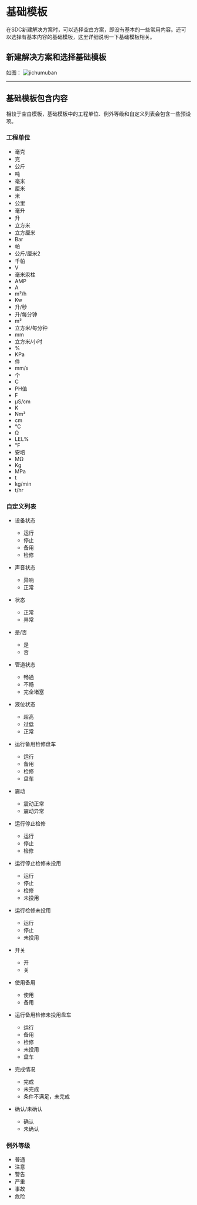 # 基础模板

在SDC新建解决方案时，可以选择空白方案，即没有基本的一些常用内容。还可以选择有基本内容的基础模板，这里详细说明一下基础模板相关。

## 新建解决方案和选择基础模板

如图：
![jichumuban](./images/jichumuban1.png)

***

## 基础模板包含内容

相较于空白模板，基础模板中的工程单位、例外等级和自定义列表会包含一些预设项。

### 工程单位

* 毫克
* 克
* 公斤
* 吨
* 毫米
* 厘米
* 米
* 公里
* 毫升
* 升
* 立方米
* 立方厘米
* Bar
* 帕
* 公斤/厘米2
* 千帕
* V
* 毫米汞柱
* AMP
* A
* m³/h
* Kw
* 升/秒
* 升/每分钟
* m³
* 立方米/每分钟
* mm
* 立方米/小时
* %
* KPa
* 件
* mm/s
* 个
* C
* PH值
* F
* µS/cm
* K
* Nm³
* cm
* ℃
* Ω
* LEL%
* ℉
* 安培
* MΩ
* Kg
* MPa
* t
* kg/min
* t/hr

### 自定义列表

* 设备状态
  
  + 运行
  + 停止
  + 备用
  + 检修
* 声音状态

  + 异响
  + 正常
* 状态
 
  + 正常
  + 异常
* 是/否

  + 是
  + 否
* 管道状态

  + 畅通
  + 不畅
  + 完全堵塞
* 液位状态

  + 超高
  + 过低
  + 正常
* 运行备用检修盘车

  + 运行
  + 备用
  + 检修
  + 盘车
* 震动

  + 震动正常
  + 震动异常
* 运行停止检修

  + 运行
  + 停止
  + 检修
* 运行停止检修未投用

  + 运行
  + 停止
  + 检修
  + 未投用
* 运行检修未投用

  + 运行
  + 停止
  + 未投用
* 开关

  + 开
  + 关
* 使用备用

  + 使用
  + 备用
* 运行备用检修未投用盘车

  + 运行
  + 备用
  + 检修
  + 未投用
  + 盘车
* 完成情况

  + 完成
  + 未完成
  + 条件不满足，未完成
* 确认/未确认

  + 确认
  + 未确认

### 例外等级

* 普通
* 注意
* 警告
* 严重
* 事故
* 危险
